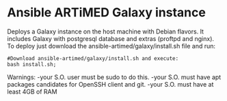 # Ansible ARTiMED Galaxy instance
Deploys a Galaxy instance on the host machine with Debian flavors. 
It includes Galaxy with postgresql database and extras (proftpd and nginx).
To deploy just download the ansible-artimed/galaxy/install.sh file and run:
```
#Download ansible-artimed/galaxy/install.sh and execute:
bash install.sh;
```
Warnings:
-your S.O. user must be sudo to do this.
-your S.O. must have apt packages candidates for OpenSSH client and git.
-your S.O. must have at least 4GB of RAM
